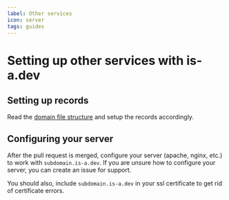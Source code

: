 ```yaml
---
label: Other services
icon: server
tags: guides
---
```


# Setting up other services with is-a.dev

## Setting up records

Read the [domain file structure](../useful/domain-structure) and setup the records accordingly.

## Configuring your server

After the pull request is merged, configure your server (apache, nginx, etc.) to work with `subdomain.is-a.dev`. If you are unsure how to configure your server, you can create an issue for support.

You should also, include `subdomain.is-a.dev` in your ssl certificate to get rid of certificate errors.
